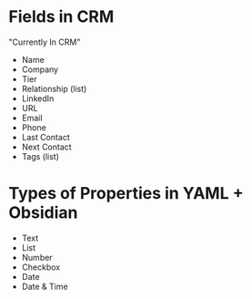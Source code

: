 # Fields in CRM
"Currently In CRM"

- Name
- Company
- Tier
- Relationship (list)
- LinkedIn
- URL
- Email
- Phone
- Last Contact
- Next Contact
- Tags (list)



# Types of Properties in YAML + Obsidian
- Text
- List
- Number
- Checkbox
- Date
- Date & Time